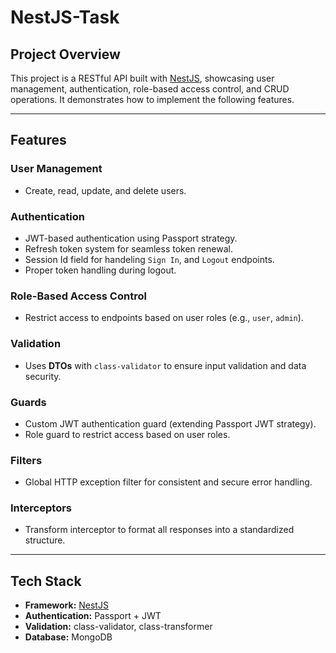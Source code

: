 # NestJS-Task

##  Project Overview

This project is a RESTful API built with [NestJS](https://nestjs.com/), showcasing user management, authentication, role-based access control, and CRUD operations. It demonstrates how to implement the following features.

---

##  Features

###  User Management
- Create, read, update, and delete users.

###  Authentication
- JWT-based authentication using Passport strategy.
- Refresh token system for seamless token renewal.
- Session Id field for handeling `Sign In`, and `Logout` endpoints.
- Proper token handling during logout.

###  Role-Based Access Control
- Restrict access to endpoints based on user roles (e.g., `user`, `admin`).

###  Validation
- Uses **DTOs** with `class-validator` to ensure input validation and data security.

###  Guards
- Custom JWT authentication guard (extending Passport JWT strategy).
- Role guard to restrict access based on user roles.

###  Filters
- Global HTTP exception filter for consistent and secure error handling.

###  Interceptors
- Transform interceptor to format all responses into a standardized structure.

---

##  Tech Stack

- **Framework:** [NestJS](https://nestjs.com/)
- **Authentication:** Passport + JWT
- **Validation:** class-validator, class-transformer
- **Database:**  MongoDB
